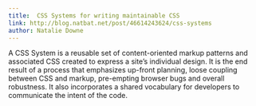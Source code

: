 ```yaml
---
title:  CSS Systems for writing maintainable CSS
link: http://blog.natbat.net/post/46614243624/css-systems
author: Natalie Downe
---
```


A CSS System is a reusable set of content-oriented markup patterns and associated CSS created to express a site’s individual design. It is the end result of a process that emphasizes up-front planning, loose coupling between CSS and markup, pre-empting browser bugs and overall robustness. It also incorporates a shared vocabulary for developers to communicate the intent of the code.